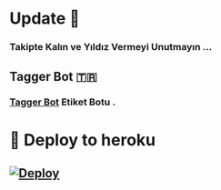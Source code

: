 # Update 💬
### Takipte Kalın ve Yıldız Vermeyi Unutmayın ...

## Tagger Bot 🇹🇷
### [Tagger Bot](https://t.me/StarTaggerBot) Etiket Botu .

# 🚀 Deploy to heroku
[![Deploy](https://www.herokucdn.com/deploy/button.svg)](https://heroku.com/deploy?template=https://github.com/MehmetAtes21/TaggerBot)
-









